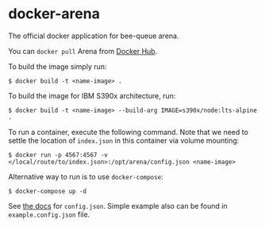 # docker-arena

The official docker application for bee-queue arena.

You can `docker pull` Arena from [Docker Hub](https://hub.docker.com/r/mixmaxhq/arena).

To build the image simply run:

```shell
$ docker build -t <name-image> .
```

To build the image for IBM S390x architecture, run:

```shell
$ docker build -t <name-image> --build-arg IMAGE=s390x/node:lts-alpine .
```

To run a container, execute the following command. Note that we need to settle the location of `index.json` in this container via volume mounting:

```shell
$ docker run -p 4567:4567 -v </local/route/to/index.json>:/opt/arena/config.json <name-image>
```

Alternative way to run is to use `docker-compose`:

```shell
$ docker-compose up -d
```

See [the docs][usage] for `config.json`. Simple example also can be found in `example.config.json` file.

[usage]: https://github.com/bee-queue/arena/#usage
